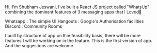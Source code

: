 Hi, I'm Shubham Jeswani, I've built a React JS project called "WhatsUp" combining the dominant features of 3 messaging apps that I Loved🤩

Whatsapp  : The simple UI
Hangouts : Google's Authorisation facilities
Discord : Community Rooms

I built by structure of app on thie feasibility basis, there will be more features I will be working on in the feature. This is the first version of app. And the suggestions are welcome.
